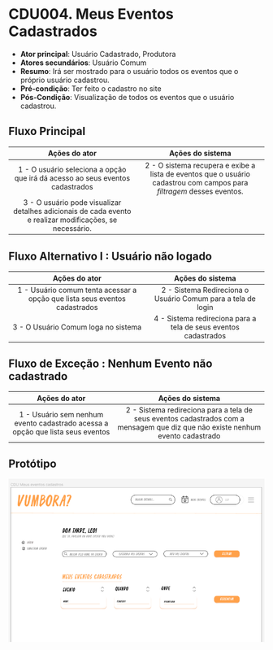 # CDU004. Meus Eventos Cadastrados 

- **Ator principal**: Usuário Cadastrado, Produtora
- **Atores secundários**: Usuário Comum	 
- **Resumo**: Irá ser mostrado para o usuário todos os eventos que o próprio usuário cadastrou.
- **Pré-condição**: Ter feito o cadastro no site
- **Pós-Condição**: Visualização de todos os eventos que o usuário cadastrou.

## Fluxo Principal
| Ações do ator | Ações do sistema |
| :-----------------: | :-----------------: | 
| 1 - O usuário seleciona a opção que irá dá acesso ao seus eventos cadastrados | 2 - O sistema recupera e exibe a lista de eventos que o usuário cadastrou com campos para *filtragem* desses eventos.|
| 3 - O usuário pode visualizar detalhes adicionais de cada evento e realizar modificações, se necessário.|

## Fluxo Alternativo I : Usuário não logado
| Ações do ator | Ações do sistema |
| :-----------------: | :-----------------: | 
| 1 - Usuário comum tenta acessar a opção que lista seus eventos cadastrados | 2 - Sistema Redireciona o Usuário Comum para a tela de login |
| 3 - O Usuário Comum loga no sistema | 4 - Sistema redireciona para a tela de seus eventos cadastrados |

## Fluxo de Exceção : Nenhum Evento não cadastrado
| Ações do ator | Ações do sistema |
| :-----------------: | :-----------------: | 
| 1 - Usuário sem nenhum evento cadastrado acessa a opção que lista seus eventos | 2 - Sistema redireciona para a tela de seus eventos cadastrados com a mensagem que diz que não existe nenhum evento cadastrado |


## Protótipo

![Meus eventos cadastrados](Meus-eventos-cadastrados.png)

